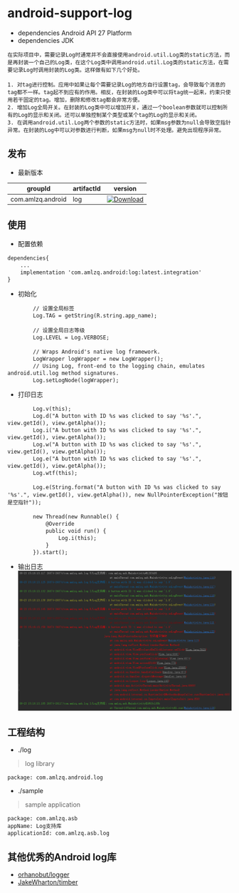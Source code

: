 # android-support-log
* dependencies Android API 27 Platform
* dependencies JDK

```
在实际项目中，需要记录Log时通常并不会直接使用android.util.Log类的static方法，而是再封装一个自己的Log类，在这个Log类中调用android.util.Log类的static方法，在需要记录Log时调用封装的Log类。这样做有如下几个好处。

1. 对tag进行控制。应用中如果让每个需要记录Log的地方自行设置tag，会导致每个消息的tag都不一样。tag起不到应有的作用。相反，在封装的Log类中可以将tag统一起来，约束只使用若干固定的tag。增加，删除和修改tag都会非常方便。
2. 增加Log全局开关。在封装的Log类中可以增加开关，通过一个boolean参数就可以控制所有的Log的显示和关闭。还可以单独控制某个类型或某个tag的Log的显示和关闭。
3. 在调用android.util.Log两个参数的static方法时，如果msg参数为null会导致空指针异常。在封装的Log中可以对参数进行判断，如果msg为null时不处理。避免出现程序异常。
```

## 发布
* 最新版本

| groupId | artifactId | version |
| -------- | -------- | -------- |
| com.amlzq.android | log | [ ![Download](https://api.bintray.com/packages/amlzq/android-support-base/log/images/download.svg) ](https://bintray.com/amlzq/android-support-base/log/_latestVersion) |

## 使用
* 配置依赖
```
dependencies{
    ...
    implementation 'com.amlzq.android:log:latest.integration'
}
```
* 初始化
```
        // 设置全局标签
        Log.TAG = getString(R.string.app_name);

        // 设置全局日志等级
        Log.LEVEL = Log.VERBOSE;

        // Wraps Android's native log framework.
        LogWrapper logWrapper = new LogWrapper();
        // Using Log, front-end to the logging chain, emulates android.util.log method signatures.
        Log.setLogNode(logWrapper);
```
* 打印日志
```
        Log.v(this);
        Log.d("A button with ID %s was clicked to say '%s'.", view.getId(), view.getAlpha());
        Log.i("A button with ID %s was clicked to say '%s'.", view.getId(), view.getAlpha());
        Log.w("A button with ID %s was clicked to say '%s'.", view.getId(), view.getAlpha());
        Log.e("A button with ID %s was clicked to say '%s'.", view.getId(), view.getAlpha());
        Log.wtf(this);

        Log.e(String.format("A button with ID %s was clicked to say '%s'.", view.getId(), view.getAlpha()), new NullPointerException("按钮是空指针"));

        new Thread(new Runnable() {
            @Override
            public void run() {
                Log.i(this);
            }
        }).start();
```
* 输出日志<br>
![Log](./screenshots/log.png)

## 工程结构
* ./log
> log library
```
package: com.amlzq.android.log
```
* ./sample
> sample application
```
package: com.amlzq.asb
appName: Log支持库
applicationId: com.amlzq.asb.log
```

## 其他优秀的Android log库
* [orhanobut/logger](https://github.com/orhanobut/logger)
* [JakeWharton/timber](https://github.com/JakeWharton/timber)
